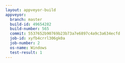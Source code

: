 ```yaml
---
layout: appveyor-build
appveyor:
  branch: master
  build-id: 49654282
  build-number: 565
  commit: 5537652b90769b23b73a7e6897c4a9c3a634ecfd
  job-id: xyfb4crrl306gk0a
  job-number: 2
  os-name: Windows
  test-result: 1
---
```

